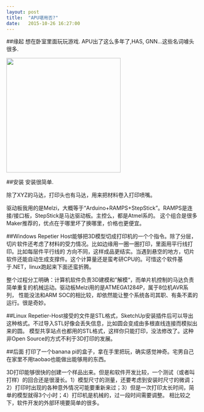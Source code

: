 ```yaml
---
layout: post
title:  "APU堪用否?"
date:   2015-10-26 16:27:00
---
```


##缘起
想在卧室里面玩玩游戏. APU出了这么多年了,HAS, GNN...这些名词噱头很多.

[<img src="http://fkpwolf.net/images/2015/3dprinter.jpg" width="300px"/>][1]

##安装
安装很简单.

除了XYZ的马达，打印头也有马达，用来把材料卷入打印喷嘴。

驱动板我用的是Melzi，大概等于“Arduino+RAMPS+StepStick”。RAMPS是连接/接口板，StepStick是马达驱动板。主控么，都是Atmel系的。
这个组合是很多Maker推荐的，优点在于哪里坏了换哪里，价格也更便宜。

##Windows
Repetier Host能够把3D模型切成打印机的一个个指令。除了分层，切片软件还考虑了材料的受力情况。比如边缘用一圈一圈打印，里面用平行线打印。比如每层件平行线的
方向不同，这样成品更结实。当遇到悬空的地方，切片软件还能自动生成支撑件。这个计算量还是蛮考研CPU的。可惜这个软件基于.NET，linux跑起来下面还蛮折腾。

整个过程分工明确：计算机软件负责3D建模和”解模“，而单片机控制的马达负责简单重复的机械运动。驱动板Melzi用的是ATMEGA1284P，属于8位机AVR系列，
性能没法和ARM SOC的相比较，却依然能让整个系统各司其职、有条不紊的运行。很是奇妙。

##Linux
Repetier-Host接受的文件是STL格式，SketchUp安装插件后可以导出这种格式。不过导入STL好像会丢失信息，比如圆会变成由多根直线连接而模拟出来的圆。
模型共享站点也都用的STL格式，这样你只能打印，没法修改了。这种非Open Source的方式不利于3D打印的发展。

##后面
打印了一个banana pi的盒子，拿在手里把玩，确实感觉神奇。宅男自己在家里不用taobao也能做出能够用的东西。

3D打印能够很快的创建一个样品出来。但是和软件开发比较，一个测试（或者叫打样）的回合还是很漫长。1）模型尺寸的测量，还要考虑到安装时尺寸的微调；
2）打印时出现的各种意外情况可能要重新来过；3）但是一次打印太长时间，简单的模型就得3个小时；4）打印机是机械的，过一段时间需要调整。
相比较之下，软件开发的外部环境要简单的很多。

[1]:http://fkpwolf.net/images/2015/3dprinter.jpg
[2]:http://fkpwolf.net/images/2015/Melzi-bluetooth.jpg